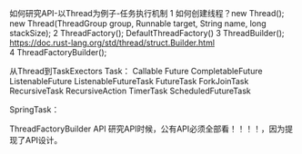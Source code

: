 如何研究API-以Thread为例子-任务执行机制
1 如何创建线程？new Thread(); new Thread(ThreadGroup group, Runnable target, String name, long stackSize);
2 ThreadFactory();   DefaultThreadFactory()
3 ThreadBuilder();   https://doc.rust-lang.org/std/thread/struct.Builder.html   
4 ThreadFactoryBuilder();   


从Thread到TaskExectors
Task：
Callable
Future
CompletableFuture
ListenableFuture
ListenableFutureTask
FutureTask
ForkJoinTask
RecursiveTask
RecursiveAction
TimerTask
ScheduledFutureTask


SpringTask：



ThreadFactoryBuilder
API
研究API时候，公有API必须全部看！！！！，因为提现了API设计。